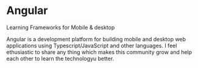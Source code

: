 # Angular
Learning Frameworks for Mobile &amp; desktop

Angular is a development platform for building mobile and desktop web applications 
using Typescript/JavaScript and other languages. I feel ethusiastic to share any thing which makes this community grow and help each other to learn the technologyu better.
